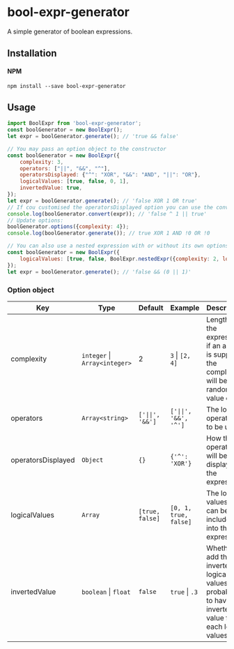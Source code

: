 # bool-expr-generator

A simple generator of boolean expressions.  

## Installation
#### NPM
```shell
npm install --save bool-expr-generator
```

## Usage

```js
import BoolExpr from 'bool-expr-generator';
const boolGenerator = new BoolExpr();
let expr = boolGenerator.generate(); // 'true && false'

// You may pass an option object to the constructor
const boolGenerator = new BoolExpr({
	complexity: 3,
	operators: ["||", "&&", "^"],
	operatorsDisplayed: {"^": "XOR", "&&": "AND", "||": "OR"},
	logicalValues: [true, false, 0, 1],
	invertedValue: true,
});
let expr = boolGenerator.generate(); // 'false XOR 1 OR true'
// If cou customised the operatorsDisplayed option you can use the convert method to convert the expression into an evaluable one
console.log(boolGenerator.convert(expr)); // 'false ^ 1 || true'
// Update options:
boolGenerator.options({complexity: 4});
console.log(boolGenerator.generate()); // true XOR 1 AND !0 OR !0

// You can also use a nested expression with or without its own options
const boolGenerator = new BoolExpr({
	logicalValues: [true, false, BoolExpr.nestedExpr({complexity: 2, logicalValues: [0, 1]})], // Note that it is advised to specify the logicalValues
});
let expr = boolGenerator.generate(); // 'false && (0 || 1)'
```

### Option object  
| Key  | Type | Default | Example | Description |
| ------------- | ------------- | ------------- | ------------- | ------------- |
| complexity | `integer` \| `Array<integer>` | 2  | `3` \| `[2, 4]` | Length of the expression, if an array is supplied the complexity will be a random value of it |
| operators | `Array<string>`  | `['\|\|', '&&']` | `['\|\|', '&&', '^']` | The logical operators to be used |
| operatorsDisplayed | `Object`  | `{}` | `{'^': 'XOR'}` | How the operators will be displayed in the expresssion |
| logicalValues | `Array`  | `[true, false]` | `[0, 1, true, false]` | The logical values that can be included into the expression |
| invertedValue | `boolean` \| `float`  | `false` | `true` \| `.3` | Whether to add the inverted logical values or probability to have an inverted value for each logical values |